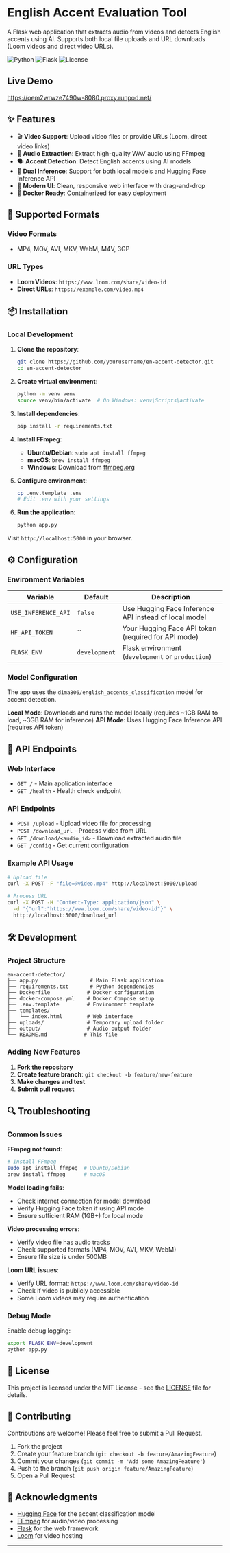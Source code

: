 # English Accent Evaluation Tool

A Flask web application that extracts audio from videos and detects English accents using AI. Supports both local file uploads and URL downloads (Loom videos and direct video URLs).

![Python](https://img.shields.io/badge/python-v3.11+-blue.svg)
![Flask](https://img.shields.io/badge/flask-v2.3+-green.svg)
![License](https://img.shields.io/badge/license-MIT-blue.svg)

## Live Demo
https://oem2wrwze7490w-8080.proxy.runpod.net/

## ✨ Features

- 🎬 **Video Support**: Upload video files or provide URLs (Loom, direct video links)
- 🎵 **Audio Extraction**: Extract high-quality WAV audio using FFmpeg
- 🗣️ **Accent Detection**: Detect English accents using AI models
- 🔄 **Dual Inference**: Support for both local models and Hugging Face Inference API
- 📱 **Modern UI**: Clean, responsive web interface with drag-and-drop
- 🐳 **Docker Ready**: Containerized for easy deployment

## 🚀 Supported Formats

### Video Formats
- MP4, MOV, AVI, MKV, WebM, M4V, 3GP

### URL Types
- **Loom Videos**: `https://www.loom.com/share/video-id`
- **Direct URLs**: `https://example.com/video.mp4`

## 📦 Installation

### Local Development

1. **Clone the repository**:
   ```bash
   git clone https://github.com/yourusername/en-accent-detector.git
   cd en-accent-detector
   ```

2. **Create virtual environment**:
   ```bash
   python -m venv venv
   source venv/bin/activate  # On Windows: venv\Scripts\activate
   ```

3. **Install dependencies**:
   ```bash
   pip install -r requirements.txt
   ```

4. **Install FFmpeg**:
   - **Ubuntu/Debian**: `sudo apt install ffmpeg`
   - **macOS**: `brew install ffmpeg`
   - **Windows**: Download from [ffmpeg.org](https://ffmpeg.org/download.html)

5. **Configure environment**:
   ```bash
   cp .env.template .env
   # Edit .env with your settings
   ```

6. **Run the application**:
   ```bash
   python app.py
   ```

Visit `http://localhost:5000` in your browser.

## ⚙️ Configuration

### Environment Variables

| Variable | Default | Description |
|----------|---------|-------------|
| `USE_INFERENCE_API` | `false` | Use Hugging Face Inference API instead of local model |
| `HF_API_TOKEN` | `` | Your Hugging Face API token (required for API mode) |
| `FLASK_ENV` | `development` | Flask environment (`development` or `production`) |

### Model Configuration

The app uses the `dima806/english_accents_classification` model for accent detection.

**Local Mode**: Downloads and runs the model locally (requires ~1GB RAM to load, ~3GB RAM for inference)
**API Mode**: Uses Hugging Face Inference API (requires API token)

## 🔧 API Endpoints

### Web Interface
- `GET /` - Main application interface
- `GET /health` - Health check endpoint

### API Endpoints
- `POST /upload` - Upload video file for processing
- `POST /download_url` - Process video from URL
- `GET /download/<audio_id>` - Download extracted audio file
- `GET /config` - Get current configuration

### Example API Usage

```bash
# Upload file
curl -X POST -F "file=@video.mp4" http://localhost:5000/upload

# Process URL
curl -X POST -H "Content-Type: application/json" \
  -d '{"url":"https://www.loom.com/share/video-id"}' \
  http://localhost:5000/download_url
```

## 🛠️ Development

### Project Structure

```
en-accent-detector/
├── app.py                 # Main Flask application
├── requirements.txt       # Python dependencies
├── Dockerfile            # Docker configuration
├── docker-compose.yml    # Docker Compose setup
├── .env.template         # Environment template
├── templates/
│   └── index.html        # Web interface
├── uploads/              # Temporary upload folder
├── output/               # Audio output folder
└── README.md            # This file
```

### Adding New Features

1. **Fork the repository**
2. **Create feature branch**: `git checkout -b feature/new-feature`
3. **Make changes and test**
4. **Submit pull request**

## 🔍 Troubleshooting

### Common Issues

**FFmpeg not found**:
```bash
# Install FFmpeg
sudo apt install ffmpeg  # Ubuntu/Debian
brew install ffmpeg      # macOS
```

**Model loading fails**:
- Check internet connection for model download
- Verify Hugging Face token if using API mode
- Ensure sufficient RAM (1GB+) for local mode

**Video processing errors**:
- Verify video file has audio tracks
- Check supported formats (MP4, MOV, AVI, MKV, WebM)
- Ensure file size is under 500MB

**Loom URL issues**:
- Verify URL format: `https://www.loom.com/share/video-id`
- Check if video is publicly accessible
- Some Loom videos may require authentication

### Debug Mode

Enable debug logging:
```bash
export FLASK_ENV=development
python app.py
```

## 📄 License

This project is licensed under the MIT License - see the [LICENSE](LICENSE) file for details.

## 🤝 Contributing

Contributions are welcome! Please feel free to submit a Pull Request.

1. Fork the project
2. Create your feature branch (`git checkout -b feature/AmazingFeature`)
3. Commit your changes (`git commit -m 'Add some AmazingFeature'`)
4. Push to the branch (`git push origin feature/AmazingFeature`)
5. Open a Pull Request

## 🙏 Acknowledgments

- [Hugging Face](https://huggingface.co/) for the accent classification model
- [FFmpeg](https://ffmpeg.org/) for audio/video processing
- [Flask](https://flask.palletsprojects.com/) for the web framework
- [Loom](https://www.loom.com/) for video hosting

---
